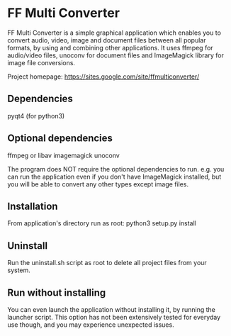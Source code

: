 FF Multi Converter
====================

FF Multi Converter is a simple graphical application which enables you to
convert audio, video, image and document files between all popular formats,
by using and combining other applications. It uses ffmpeg for audio/video files,
unoconv for document files and ImageMagick library for image file conversions.

Project homepage: https://sites.google.com/site/ffmulticonverter/

Dependencies
-------------
pyqt4 (for python3)

Optional dependencies
----------------------
ffmpeg or libav
imagemagick
unoconv

The program does NOT require the optional dependencies to run.
e.g. you can run the application even if you don't have ImageMagick installed,
but you will be able to convert any other types except image files.

Installation
-------------
From application's directory run as root:
    python3 setup.py install

Uninstall
----------
Run the uninstall.sh script as root to delete all project files from your
system.

Run without installing
-----------------------
You can even launch the application without installing it, by running the
launcher script. This option has not been extensively tested for everyday use
though, and you may experience unexpected issues.